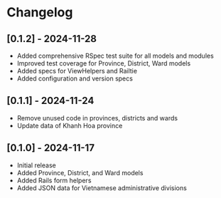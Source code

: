 # Changelog
## [0.1.2] - 2024-11-28
- Added comprehensive RSpec test suite for all models and modules
- Improved test coverage for Province, District, Ward models
- Added specs for ViewHelpers and Railtie
- Added configuration and version specs

## [0.1.1] - 2024-11-24
- Remove unused code in provinces, districts and wards
- Update data of Khanh Hoa province

## [0.1.0] - 2024-11-17
- Initial release
- Added Province, District, and Ward models
- Added Rails form helpers
- Added JSON data for Vietnamese administrative divisions
